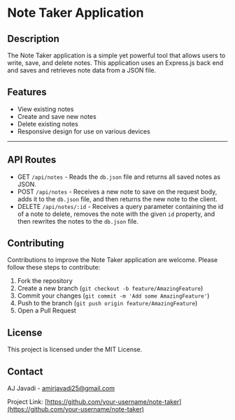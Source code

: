 # Note Taker Application

## Description

The Note Taker application is a simple yet powerful tool that allows users to write, save, and delete notes. This application uses an Express.js back end and saves and retrieves note data from a JSON file.

## Features

- View existing notes
- Create and save new notes
- Delete existing notes
- Responsive design for use on various devices

---

## API Routes

- GET `/api/notes` - Reads the `db.json` file and returns all saved notes as JSON.
- POST `/api/notes` - Receives a new note to save on the request body, adds it to the `db.json` file, and then returns the new note to the client.
- DELETE `/api/notes/:id` - Receives a query parameter containing the id of a note to delete, removes the note with the given `id` property, and then rewrites the notes to the `db.json` file.

## Contributing

Contributions to improve the Note Taker application are welcome. Please follow these steps to contribute:

1. Fork the repository
2. Create a new branch (`git checkout -b feature/AmazingFeature`)
3. Commit your changes (`git commit -m 'Add some AmazingFeature'`)
4. Push to the branch (`git push origin feature/AmazingFeature`)
5. Open a Pull Request

## License

This project is licensed under the MIT License.

## Contact

AJ Javadi - amirjavadi25@gmail.com

Project Link: [https://github.com/your-username/note-taker](https://github.com/your-username/note-taker)
